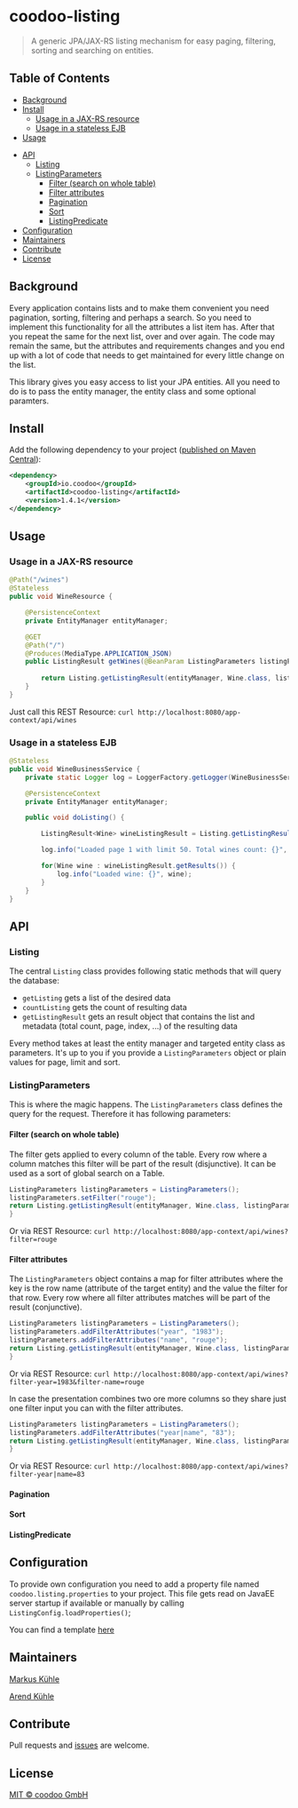 # coodoo-listing

> A generic JPA/JAX-RS listing mechanism for easy paging, filtering, sorting and searching on entities.

## Table of Contents

- [Background](#background)
- [Install](#install)
  - [Usage in a JAX-RS resource](#usage-in-a-jax-rs-resource)
  - [Usage in a stateless EJB](#usage-in-a-stateless-ejb)
- [Usage](#usage)
<!--
- [Filter options](#filter-options)
  - [Keywords](#keywords)
  - [Numbers](#numbers)
  - [Dates](#dates)
  - [Enums](#enums)
-->
- [API](#api)
  - [Listing](#listing)
  - [ListingParameters](#listingparameters)
    - [Filter (search on whole table)](#filter-search-on-whole-table)
    - [Filter attributes](#filter-attributes)
    - [Pagination](#pagination)
    - [Sort](#sort)
    - [ListingPredicate](#listingpredicate)
- [Configuration](#configuration)
- [Maintainers](#maintainers)
- [Contribute](#contribute)
- [License](#license)

## Background

Every application contains lists and to make them convenient you need pagination, sorting, filtering and perhaps a search. So you need to implement this functionality for all the attributes a list item has. After that you repeat the same for the next list, over and over again.
The code may remain the same, but the attributes and requirements changes and you end up with a lot of code that needs to get maintained for every little change on the list.

This library gives you easy access to list your JPA entities. All you need to do is to pass the entity manager, the entity class and some optional paramters.


## Install

Add the following dependency to your project ([published on Maven Central](http://search.maven.org/#artifactdetails%7Cio.coodoo%7Ccoodoo-listing%7C1.4.1%7Cjar)):

```xml
<dependency>
    <groupId>io.coodoo</groupId>
    <artifactId>coodoo-listing</artifactId>
    <version>1.4.1</version>
</dependency>
```

## Usage

### Usage in a JAX-RS resource

```java
@Path("/wines")
@Stateless
public void WineResource {

    @PersistenceContext
    private EntityManager entityManager;

    @GET
    @Path("/")
    @Produces(MediaType.APPLICATION_JSON)
    public ListingResult getWines(@BeanParam ListingParameters listingParameters) {
  
        return Listing.getListingResult(entityManager, Wine.class, listingParameters);
    }
}
```

Just call this REST Resource: `curl http://localhost:8080/app-context/api/wines`


### Usage in a stateless EJB

```java
@Stateless
public void WineBusinessService {
    private static Logger log = LoggerFactory.getLogger(WineBusinessService.class);

    @PersistenceContext
    private EntityManager entityManager;

    public void doListing() {

        ListingResult<Wine> wineListingResult = Listing.getListingResult(entityManager, Wine.class, 1, 50);

        log.info("Loaded page 1 with limit 50. Total wines count: {}", wineListingResult.getMetadata()getCount();

        for(Wine wine : wineListingResult.getResults()) {
            log.info("Loaded wine: {}", wine);
        }
    }
}
```

<!--
## Filter options

### Keywords

### Numbers

### Dates

### Enums
-->

## API

### Listing

The central `Listing` class provides following static methods that will query the database:
 * `getListing` gets a list of the desired data
 * `countListing` gets the count of resulting data
 * `getListingResult` gets an result object that contains the list and metadata (total count, page, index, ...) of the resulting data




Every method takes at least the entity manager and targeted entity class as parameters. It's up to you if you provide a `ListingParameters` object or plain values for page, limit and sort.

### ListingParameters

This is where the magic happens. The `ListingParameters` class defines the query for the request. Therefore it has following parameters: 

#### Filter (search on whole table)

The filter gets applied to every column of the table. Every row where a column matches this filter will be part of the result (disjunctive).
It can be used as a sort of global search on a Table.

```java
ListingParameters listingParameters = ListingParameters();
listingParameters.setFilter("rouge");
return Listing.getListingResult(entityManager, Wine.class, listingParameters);
}
```
Or via REST Resource: `curl http://localhost:8080/app-context/api/wines?filter=rouge`

#### Filter attributes

The `ListingParameters` object contains a map for filter attributes where the key is the row name (attribute of the target entity) and the value the filter for that row.
Every row where all filter attributes matches will be part of the result (conjunctive).

```java
ListingParameters listingParameters = ListingParameters();
listingParameters.addFilterAttributes("year", "1983");
listingParameters.addFilterAttributes("name", "rouge");
return Listing.getListingResult(entityManager, Wine.class, listingParameters);
}
```
Or via REST Resource: `curl http://localhost:8080/app-context/api/wines?filter-year=1983&filter-name=rouge`

In case the presentation combines two ore more columns so they share just one filter input you can with the filter attributes.

```java
ListingParameters listingParameters = ListingParameters();
listingParameters.addFilterAttributes("year|name", "83");
return Listing.getListingResult(entityManager, Wine.class, listingParameters);
}
```
Or via REST Resource: `curl http://localhost:8080/app-context/api/wines?filter-year|name=83`


#### Pagination

#### Sort

#### ListingPredicate


## Configuration

To provide own configuration you need to add a property file named `coodoo.listing.properties` to your project. This file gets read on JavaEE server startup if available or manually by calling `ListingConfig.loadProperties()`;

You can find a template [here](https://github.com/coodoo-io/coodoo-listing/tree/master/src/main/resources/example.coodoo.listing.properties)


## Maintainers

[Markus Kühle](https://github.com/mkuehle)

[Arend Kühle](https://github.com/laugen)

## Contribute

Pull requests and [issues](https://github.com/coodoo-io/coodoo-listing/issues) are welcome.

## License

[MIT © coodoo GmbH](./LICENSE)
